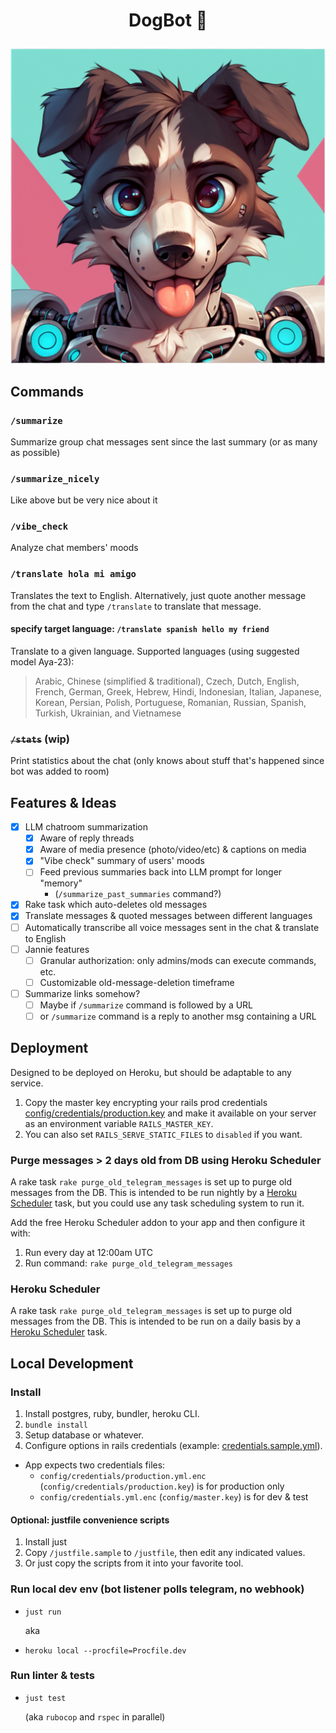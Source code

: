 # <p align="center">DogBot 🐶</p>

<p align="center"><img src="README-image.png" /></p>

## Commands
### `/summarize`
Summarize group chat messages sent since the last summary (or as many as possible)

### `/summarize_nicely`
Like above but be very nice about it

### `/vibe_check`
Analyze chat members' moods

### `/translate hola mi amigo`
Translates the text to English. Alternatively, just quote another message from the chat and type `/translate` to translate that message.

#### specify target language: `/translate spanish hello my friend`
Translate to a given language. Supported languages (using suggested model Aya-23):

> Arabic, Chinese (simplified & traditional), Czech, Dutch, English, French, German, Greek, Hebrew, Hindi, Indonesian, Italian, Japanese, Korean, Persian, Polish, Portuguese, Romanian, Russian, Spanish, Turkish, Ukrainian, and Vietnamese

### ~~`/stats`~~ (wip)
Print statistics about the chat (only knows about stuff that's happened since bot was added to room)

## Features & Ideas
- [x] LLM chatroom summarization
  - [x] Aware of reply threads
  - [x] Aware of media presence (photo/video/etc) & captions on media
  - [x] "Vibe check" summary of users' moods
  - [ ] Feed previous summaries back into LLM prompt for longer "memory"
    * (`/summarize_past_summaries` command?)
- [x] Rake task which auto-deletes old messages
- [x] Translate messages & quoted messages between different languages
- [ ] Automatically transcribe all voice messages sent in the chat & translate to English
- [ ] Jannie features
  - [ ] Granular authorization: only admins/mods can execute commands, etc.
  - [ ] Customizable old-message-deletion timeframe
- [ ] Summarize links somehow?
  - [ ] Maybe if `/summarize` command is followed by a URL
  - [ ] or `/summarize` command is a reply to another msg containing a URL

## Deployment
Designed to be deployed on Heroku, but should be adaptable to any service.

1. Copy the master key encrypting your rails prod credentials [config/credentials/production.key](config/credentials/production.key) and make it available on your server as an environment variable `RAILS_MASTER_KEY`.
2. You can also set `RAILS_SERVE_STATIC_FILES` to `disabled` if you want.

### Purge messages > 2 days old from DB using Heroku Scheduler
A rake task `rake purge_old_telegram_messages` is set up to purge old messages from the DB. This is intended to be run nightly by a [Heroku Scheduler](https://devcenter.heroku.com/articles/scheduler) task, but you could use any task scheduling system to run it.

Add the free Heroku Scheduler addon to your app and then configure it with:
1. Run every day at 12:00am UTC
2. Run command: `rake purge_old_telegram_messages`

### Heroku Scheduler
A rake task `rake purge_old_telegram_messages` is set up to purge old messages from the DB. This is intended to be run on a daily basis by a [Heroku Scheduler](https://devcenter.heroku.com/articles/scheduler) task.

## Local Development
### Install
1. Install postgres, ruby, bundler, heroku CLI.
2. `bundle install`
3. Setup database or whatever.
4. Configure options in rails credentials (example: [credentials.sample.yml](./config/credentials.sample.yml)).
  - App expects two credentials files:
    - `config/credentials/production.yml.enc` (`config/credentials/production.key`) is for production only
    - `config/credentials.yml.enc` (`config/master.key`) is for dev & test

#### Optional: justfile convenience scripts
1. Install just
2. Copy `/justfile.sample` to `/justfile`, then edit any indicated values.
3. Or just copy the scripts from it into your favorite tool.

### Run local dev env (bot listener polls telegram, no webhook)
* `just run`

  aka

* `heroku local --procfile=Procfile.dev`

### Run linter & tests
* `just test`

  (aka `rubocop` and `rspec` in parallel)
